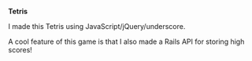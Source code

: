 **Tetris**

I made this Tetris using JavaScript/jQuery/underscore.

A cool feature of this game is that I also made a Rails API for storing high scores!
